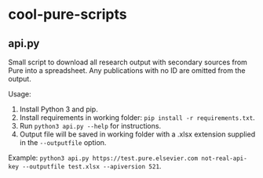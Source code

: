 # cool-pure-scripts

## api.py
Small script to download all research output with secondary sources from Pure into a spreadsheet. Any publications with no ID are omitted from the output.

Usage: 

1. Install Python 3 and pip.
2. Install requirements in working folder: `pip install -r requirements.txt`.
3. Run `python3 api.py --help` for instructions.
4. Output file will be saved in working folder with a .xlsx extension supplied in the `--outputfile` option.

Example:
`python3 api.py https://test.pure.elsevier.com not-real-api-key --outputfile test.xlsx --apiversion 521`.
